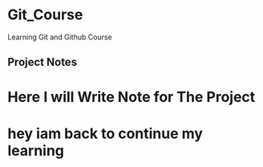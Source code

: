 # Git_Course
Learning Git and Github Course

## Project Notes

# Here I will Write Note for The Project
# hey iam back to continue my learning 
